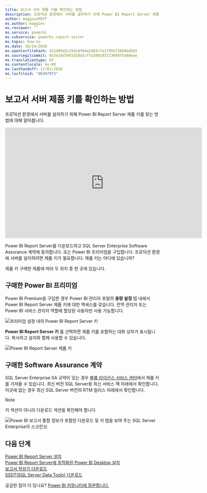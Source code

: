 ```yaml
---
title: 보고서 서버 제품 키를 확인하는 방법
description: 프로덕션 환경에서 서버를 설치하기 위해 Power BI Report Server 제품 키를 찾는 방법에 대해 알아봅니다.
author: maggiesMSFT
ms.author: maggies
ms.reviewer: ''
ms.service: powerbi
ms.subservice: powerbi-report-server
ms.topic: how-to
ms.date: 10/24/2018
ms.openlocfilehash: 412d09d3c25dc8f04e2d83c7a1f95bf36946d581
ms.sourcegitcommit: 653e18d7041d3dd1cf7a38010372366975a98eae
ms.translationtype: HT
ms.contentlocale: ko-KR
ms.lasthandoff: 12/01/2020
ms.locfileid: "96397973"
---
```

# <a name="how-to-find-your-report-server-product-key"></a>보고서 서버 제품 키를 확인하는 방법
프로덕션 환경에서 서버를 설치하기 위해 Power BI Report Server 제품 키를 찾는 방법에 대해 알아봅니다.

<iframe width="640" height="360" src="https://www.youtube.com/embed/6CQnf-NGtpU?rel=0&amp;showinfo=0" frameborder="0" allowfullscreen></iframe>

Power BI Report Server를 다운로드하고 SQL Server Enterprise Software Assurance 계약에 동의합니다. 또는 Power BI 프리미엄을 구입합니다. 프로덕션 환경에 서버를 설치하려면 제품 키가 필요합니다. 제품 키는 어디에 있습니까? 

제품 키 구매한 제품에 따라 두 위치 중 한 곳에 있습니다.

## <a name="purchased-power-bi-premium"></a>구매한 Power BI 프리미엄
Power BI Premium을 구입한 경우 Power BI 관리자 포털의 **용량 설정** 탭 내에서 Power BI Report Server 제품 키에 대한 액세스를 갖습니다. 전역 관리자 또는 Power BI 서비스 관리자 역할에 할당된 사용자만 사용 가능합니다.

![프리미엄 설정 내의 Power BI Report Server 키](media/find-product-key/pbirs-product-key.png)

**Power BI Report Server 키** 를 선택하면 제품 키를 포함하는 대화 상자가 표시됩니다. 복사하고 설치와 함께 사용할 수 있습니다.

![Power BI Report Server 제품 키](media/find-product-key/pbirs-product-key-dialog.png)

## <a name="purchased-software-assurance-agreement"></a>구매한 Software Assurance 계약
SQL Server Enterprise SA 규약이 있는 경우 [볼륨 라이선스 서비스 센터](https://www.microsoft.com/Licensing/servicecenter/)에서 제품 키를 가져올 수 있습니다. 최신 버전 SQL Server용 최신 서비스 팩 아래에서 확인합니다. 이곳에 없는 경우 최신 SQL Server 버전의 RTM 릴리스 아래에서 확인합니다.

> [!NOTE]
> 키 섹션이 아니라 다운로드 섹션을 확인해야 합니다
> 
> 

![Power BI 보고서 통합 정보가 포함된 다운로드 및 키 탭을 보여 주는 SQL Server Enterprise의 스크린샷.](media/find-product-key/vlsc-download.png "볼륨 라이선싱 서비스 센터")
 
## <a name="next-steps"></a>다음 단계
[Power BI Report Server 설치](install-report-server.md)  
[Power BI Report Server에 최적화된 Power BI Desktop 설치](install-powerbi-desktop.md)  
[보고서 작성기 다운로드](https://www.microsoft.com/download/details.aspx?id=53613)  
[SSDT(SQL Server Data Tools) 다운로드](/sql/ssdt/download-sql-server-data-tools-ssdt)

궁금한 점이 더 있나요? [Power BI 커뮤니티에 질문합니다.](https://community.powerbi.com/)